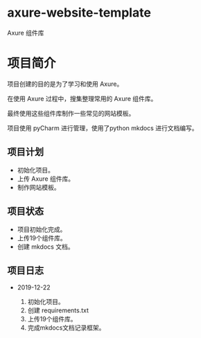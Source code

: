# axure-website-template
Axure 组件库

# 项目简介

项目创建的目的是为了学习和使用 Axure。

在使用 Axure 过程中，搜集整理常用的 Axure 组件库。

最终使用这些组件库制作一些常见的网站模板。

项目使用 pyCharm 进行管理，使用了python mkdocs 进行文档编写。

## 项目计划

* 初始化项目。
* 上传 Axure 组件库。
* 制作网站模板。

## 项目状态
* 项目初始化完成。
* 上传19个组件库。
* 创建 mkdocs 文档。

## 项目日志

 * 2019-12-22
 
   1. 初始化项目。
   2. 创建 requirements.txt
   2. 上传19个组件库。
   3. 完成mkdocs文档记录框架。
